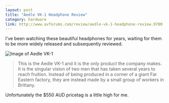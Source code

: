 ```yaml
---
layout: post
title: "Aedle VK-1 Headphone Review"
category: hardware
link: http://www.avforums.com/review/aedle-vk-1-headphone-review.9700
---
```


I've been watching these beautiful headphones for years, waiting for them to be more widely released and subsequently reviewed. 

![Image of Aedle VK-1](http://static.avforums.com/styles/avf/editorial/products/c0ad5-4.jpg)

> This is the Aedle VK-1 and it is the only product the company makes. It is the singular vision of two men that has taken several years to reach fruition. Instead of being produced in a corner of a giant Far Eastern factory, they are instead made by a small group of workers in Brittany. 

Unfortunately the $550 AUD pricetag is a little high for me.